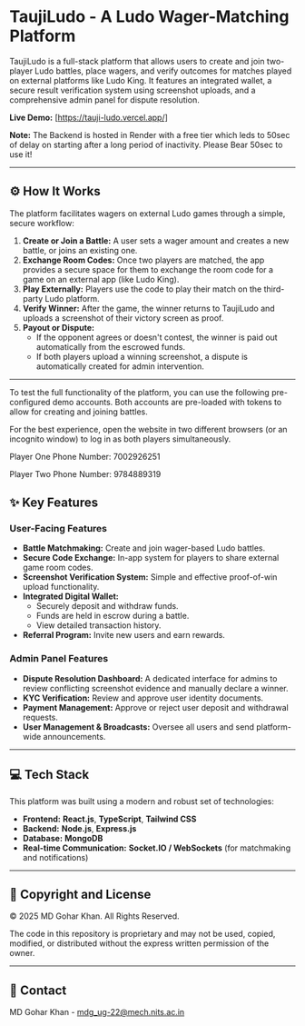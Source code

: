 
# TaujiLudo - A Ludo Wager-Matching Platform

TaujiLudo is a full-stack platform that allows users to create and join two-player Ludo battles, place wagers, and verify outcomes for matches played on external platforms like Ludo King. It features an integrated wallet, a secure result verification system using screenshot uploads, and a comprehensive admin panel for dispute resolution.

**Live Demo:** [https://tauji-ludo.vercel.app/]

**Note:** The Backend is hosted in Render with a free tier which leds to 50sec of delay on starting after a long period of inactivity. Please Bear 50sec to use it!

-----

## ⚙️ How It Works

The platform facilitates wagers on external Ludo games through a simple, secure workflow:

1.  **Create or Join a Battle:** A user sets a wager amount and creates a new battle, or joins an existing one.
2.  **Exchange Room Codes:** Once two players are matched, the app provides a secure space for them to exchange the room code for a game on an external app (like Ludo King).
3.  **Play Externally:** Players use the code to play their match on the third-party Ludo platform.
4.  **Verify Winner:** After the game, the winner returns to TaujiLudo and uploads a screenshot of their victory screen as proof.
5.  **Payout or Dispute:**
      * If the opponent agrees or doesn't contest, the winner is paid out automatically from the escrowed funds.
      * If both players upload a winning screenshot, a dispute is automatically created for admin intervention.

-----

To test the full functionality of the platform, you can use the following pre-configured demo accounts. Both accounts are pre-loaded with tokens to allow for creating and joining battles.

For the best experience, open the website in two different browsers (or an incognito window) to log in as both players simultaneously.

Player One
Phone Number: 7002926251

Player Two
Phone Number: 9784889319

## ✨ Key Features

### User-Facing Features

  * **Battle Matchmaking:** Create and join wager-based Ludo battles.
  * **Secure Code Exchange:** In-app system for players to share external game room codes.
  * **Screenshot Verification System:** Simple and effective proof-of-win upload functionality.
  * **Integrated Digital Wallet:**
      * Securely deposit and withdraw funds.
      * Funds are held in escrow during a battle.
      * View detailed transaction history.
  * **Referral Program:** Invite new users and earn rewards.

### Admin Panel Features

  * **Dispute Resolution Dashboard:** A dedicated interface for admins to review conflicting screenshot evidence and manually declare a winner.
  * **KYC Verification:** Review and approve user identity documents.
  * **Payment Management:** Approve or reject user deposit and withdrawal requests.
  * **User Management & Broadcasts:** Oversee all users and send platform-wide announcements.

-----

## 💻 Tech Stack

This platform was built using a modern and robust set of technologies:

  * **Frontend:** **React.js**, **TypeScript**, **Tailwind CSS**
  * **Backend:** **Node.js**, **Express.js**
  * **Database:** **MongoDB**
  * **Real-time Communication:** **Socket.IO / WebSockets** (for matchmaking and notifications)

-----

## 📜 Copyright and License

© 2025 MD Gohar Khan. All Rights Reserved.

The code in this repository is proprietary and may not be used, copied, modified, or distributed without the express written permission of the owner.

-----

## 📧 Contact

MD Gohar Khan - [mdg\_ug-22@mech.nits.ac.in](mailto:mdg_ug-22@mech.nits.ac.in)
